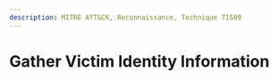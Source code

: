 ```yaml
---
description: MITRE ATT&CK, Reconnaissance, Technique T1589
---
```


# Gather Victim Identity Information

